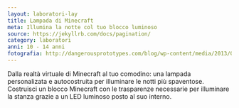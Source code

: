 ```yaml
---
layout: laboratori-lay
title: Lampada di Minecraft
meta: Illumina la notte col tuo blocco luminoso
source: https://jekyllrb.com/docs/pagination/
category: laboratori
anni: 10 - 14 anni
fotografia: http://dangerousprototypes.com/blog/wp-content/media/2013/03/dp_finished-W600.jpg
---
```

Dalla realtà virtuale di Minecraft al tuo comodino: una lampada personalizata e autocostruita per illuminare le notti più spaventose.
Costruisci un blocco Minecraft con le trasparenze necessarie per illuminare la stanza grazie a un LED luminoso posto al suo interno.
